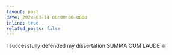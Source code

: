 ```yaml
---
layout: post
date: 2024-03-14 00:00:00-0000
inline: true
related_posts: false
---
```


I successfully defended my dissertation SUMMA CUM LAUDE :sparkle:
